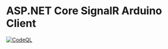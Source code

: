 # ASP.NET Core SignalR Arduino Client
[![CodeQL](https://github.com/EscapeAutomate/Arduino.SignalR.Client/actions/workflows/codeql.yml/badge.svg)](https://github.com/EscapeAutomate/Arduino.SignalR.Client/actions/workflows/codeql.yml)
